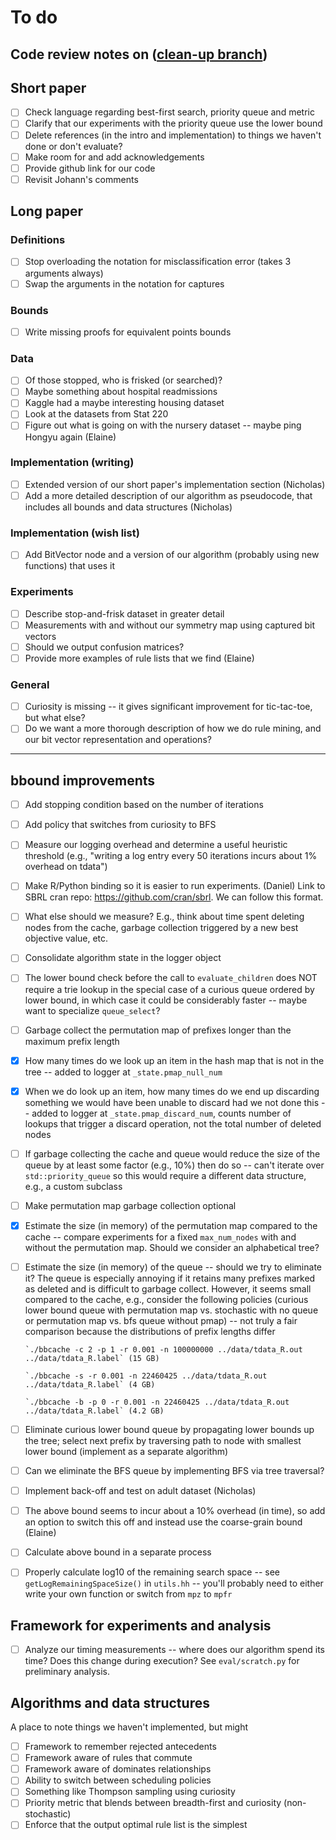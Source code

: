 # To do

## Code review notes on ([clean-up branch](https://github.com/elaine84/bbcache/blob/clean-up/todo.md))

## Short paper

- [ ] Check language regarding best-first search, priority queue and metric
- [ ] Clarify that our experiments with the priority queue use the lower bound
- [ ] Delete references (in the intro and implementation) to things we haven't done or don't evaluate?
- [ ] Make room for and add acknowledgements
- [ ] Provide github link for our code
- [ ] Revisit Johann's comments

## Long paper

### Definitions

- [ ] Stop overloading the notation for misclassification error (takes 3 arguments always)
- [ ] Swap the arguments in the notation for captures

### Bounds

- [ ] Write missing proofs for equivalent points bounds

### Data

- [ ] Of those stopped, who is frisked (or searched)?
- [ ] Maybe something about hospital readmissions
- [ ] Kaggle had a maybe interesting housing dataset
- [ ] Look at the datasets from Stat 220
- [ ] Figure out what is going on with the nursery dataset -- maybe ping Hongyu again (Elaine)

### Implementation (writing)

- [ ] Extended version of our short paper's implementation section (Nicholas)
- [ ] Add a more detailed description of our algorithm as pseudocode, that includes all bounds and data structures (Nicholas)

### Implementation (wish list)

- [ ] Add BitVector node and a version of our algorithm (probably using new functions) that uses it

### Experiments

- [ ] Describe stop-and-frisk dataset in greater detail
- [ ] Measurements with and without our symmetry map using captured bit vectors
- [ ] Should we output confusion matrices?
- [ ] Provide more examples of rule lists that we find (Elaine)

### General

- [ ] Curiosity is missing -- it gives significant improvement for tic-tac-toe, but what else?
- [ ] Do we want a more thorough description of how we do rule mining, and our bit vector representation and operations?

-----

## bbound improvements

- [ ] Add stopping condition based on the number of iterations

- [ ] Add policy that switches from curiosity to BFS

- [ ] Measure our logging overhead and determine a useful heuristic threshold
      (e.g., "writing a log entry every 50 iterations incurs about 1% overhead on tdata")

- [ ] Make R/Python binding so it is easier to run experiments. (Daniel)
      Link to SBRL cran repo: https://github.com/cran/sbrl. We can follow this format.

- [ ] What else should we measure?  E.g., think about time spent deleting nodes
      from the cache, garbage collection triggered by a new best objective value,
      etc.

- [ ] Consolidate algorithm state in the logger object

- [ ] The lower bound check before the call to `evaluate_children` does NOT require
      a trie lookup in the special case of a curious queue ordered by lower bound,
      in which case it could be considerably faster -- maybe want to specialize `queue_select`?

- [ ] Garbage collect the permutation map of prefixes longer than the maximum prefix length

- [x] How many times do we look up an item in the hash map that is not in the tree --
      added to logger at `_state.pmap_null_num`

- [x] When we do look up an item, how many times do we end up discarding
      something we would have been unable to discard had we not done this --
      added to logger at `_state.pmap_discard_num`, counts number of lookups
      that trigger a discard operation, not the total number of deleted nodes

- [ ] If garbage collecting the cache and queue would reduce the size of the queue
      by at least some factor (e.g., 10%) then do so -- can't iterate over
      `std::priority_queue` so this would require a different data structure,
      e.g., a custom subclass

- [ ] Make permutation map garbage collection optional

- [x] Estimate the size (in memory) of the permutation map compared to the cache --
      compare experiments for a fixed `max_num_nodes` with and without the
      permutation map.  Should we consider an alphabetical tree?

- [ ] Estimate the size (in memory) of the queue -- should we try to eliminate it?
      The queue is especially annoying if it retains many prefixes marked as deleted
      and is difficult to garbage collect.  However, it seems small compared to the cache,
      e.g., consider the following policies (curious lower bound queue with permutation map
      vs. stochastic with no queue or permutation map vs. bfs queue without pmap) --
      not truly a fair comparison because the distributions of prefix lengths differ

      `./bbcache -c 2 -p 1 -r 0.001 -n 100000000 ../data/tdata_R.out ../data/tdata_R.label` (15 GB)

      `./bbcache -s -r 0.001 -n 22460425 ../data/tdata_R.out ../data/tdata_R.label` (4 GB)

      `./bbcache -b -p 0 -r 0.001 -n 22460425 ../data/tdata_R.out ../data/tdata_R.label` (4.2 GB)

- [ ] Eliminate curious lower bound queue by propagating lower bounds up the tree;
      select next prefix by traversing path to node with smallest lower bound
      (implement as a separate algorithm)

- [ ] Can we eliminate the BFS queue by implementing BFS via tree traversal?

- [ ] Implement back-off and test on adult dataset (Nicholas)

- [ ] The above bound seems to incur about a 10% overhead (in time),
      so add an option to switch this off and instead use the coarse-grain bound (Elaine)

- [ ] Calculate above bound in a separate process

- [ ] Properly calculate log10 of the remaining search space --
      see `getLogRemainingSpaceSize()` in `utils.hh` --
      you'll probably need to either write your own function or switch from `mpz` to `mpfr`

## Framework for experiments and analysis

- [ ] Analyze our timing measurements -- where does our algorithm spend its time?
      Does this change during execution?  See `eval/scratch.py` for preliminary analysis.

## Algorithms and data structures

A place to note things we haven't implemented, but might

- [ ] Framework to remember rejected antecedents
- [ ] Framework aware of rules that commute
- [ ] Framework aware of dominates relationships
- [ ] Ability to switch between scheduling policies
- [ ] Something like Thompson sampling using curiosity
- [ ] Priority metric that blends between breadth-first and curiosity (non-stochastic)
- [ ] Enforce that the output optimal rule list is the simplest
